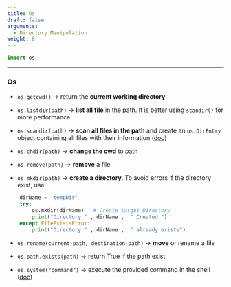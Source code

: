 ```yaml
---
title: Os
draft: false
arguments:
  - Directory Manipulation
weight: 8
---
```


```py
import os
```

* * *

### Os

- `os.getcwd()` &rarr; return the **current working directory**

- `os.listdir(path)` &rarr; **list all file** in the path. It is better using `scandir()` for more performance

- `os.scandir(path)` &rarr; **scan all files in the path** and create an `os.DirEntry` object containing all files with their information ([doc](https://docs.python.org/3/library/os.html#os.DirEntry))

- `os.chdir(path)` &rarr; **change the cwd** to path

- `os.remove(path)` &rarr; **remove** a file

- `os.mkdir(path)` &rarr; **create a directory**. To avoid errors if the directory exist, use

```py
    dirName = 'tempDir'
    try:
        os.mkdir(dirName)   # Create target Directory
        print("Directory " , dirName ,  " Created ")
    except FileExistsError:
        print("Directory " , dirName ,  " already exists")
```

- `os.rename(current-path, destination-path)` &rarr; **move** or rename a file

- `os.path.exists(path)` &rarr; return True if the path exist

- `os.system("command")` &rarr; execute the provided command in the shell ([doc](https://docs.python.org/3.8/library/os.html#os.system))
